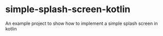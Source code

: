 # simple-splash-screen-kotlin
An example project to show how to implement a simple splash screen in kotlin
